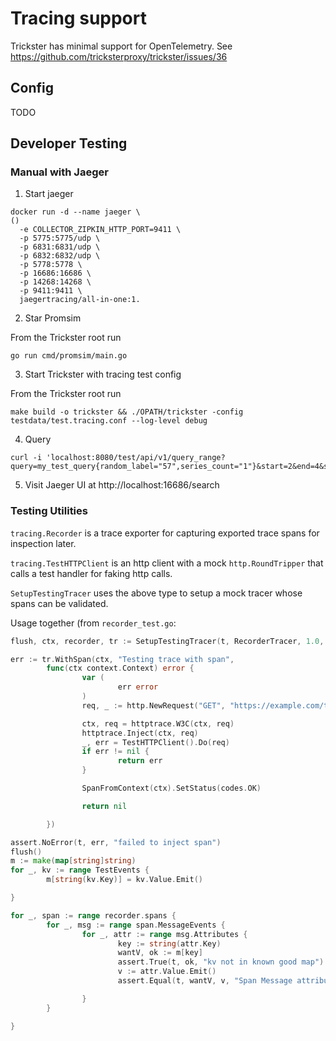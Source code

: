# Tracing support

Trickster has minimal support for OpenTelemetry. See <https://github.com/tricksterproxy/trickster/issues/36>

## Config
TODO

## Developer Testing

### Manual with Jaeger

1. Start jaeger

```
docker run -d --name jaeger \                                                                                                                                                                                                                         ()
  -e COLLECTOR_ZIPKIN_HTTP_PORT=9411 \
  -p 5775:5775/udp \
  -p 6831:6831/udp \
  -p 6832:6832/udp \
  -p 5778:5778 \
  -p 16686:16686 \
  -p 14268:14268 \
  -p 9411:9411 \
  jaegertracing/all-in-one:1.
```

2. Star Promsim

From the Trickster root run

```
go run cmd/promsim/main.go
```

3. Start Trickster with tracing test config

From the Trickster root run
```
make build -o trickster && ./OPATH/trickster -config testdata/test.tracing.conf --log-level debug
```

4. Query

```
curl -i 'localhost:8080/test/api/v1/query_range?query=my_test_query{random_label="57",series_count="1"}&start=2&end=4&step=1'
```

5. Visit Jaeger UI at http://localhost:16686/search

### Testing Utilities

`tracing.Recorder` is a trace exporter for capturing exported trace spans for inspection later.

`tracing.TestHTTPClient` is an http client with a mock `http.RoundTripper` that calls a test handler for faking http calls.

`SetupTestingTracer` uses the above type to setup a mock tracer whose spans can be validated.

Usage together (from `recorder_test.go`:
```go
flush, ctx, recorder, tr := SetupTestingTracer(t, RecorderTracer, 1.0, TestContextValues)

err := tr.WithSpan(ctx, "Testing trace with span",
        func(ctx context.Context) error {
                var (
                        err error
                )
                req, _ := http.NewRequest("GET", "https://example.com/test", nil)

                ctx, req = httptrace.W3C(ctx, req)
                httptrace.Inject(ctx, req)
                _, err = TestHTTPClient().Do(req)
                if err != nil {
                        return err
                }

                SpanFromContext(ctx).SetStatus(codes.OK)

                return nil

        })

assert.NoError(t, err, "failed to inject span")
flush()
m := make(map[string]string)
for _, kv := range TestEvents {
        m[string(kv.Key)] = kv.Value.Emit()

}

for _, span := range recorder.spans {
        for _, msg := range span.MessageEvents {
                for _, attr := range msg.Attributes {
                        key := string(attr.Key)
                        wantV, ok := m[key]
                        assert.True(t, ok, "kv not in known good map")
                        v := attr.Value.Emit()
                        assert.Equal(t, wantV, v, "Span Message attribute value incorrect")

                }
        }

}
```
